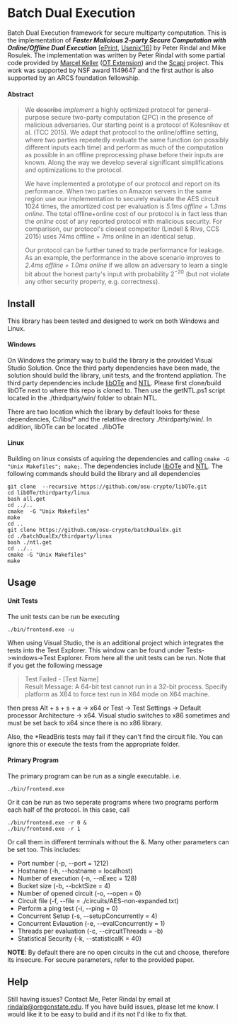 # Batch Dual Execution
Batch Dual Execution framework for secure multiparty computation. This is the implementation of **_Faster Malicious 2-party Secure Computation with Online/Offline Dual Execution_** \[[ePrint](https://eprint.iacr.org/2016/632), [Usenix'16](https://www.usenix.org/conference/usenixsecurity16/technical-sessions/presentation/rindal)\] by Peter Rindal and Mike Rosulek. The implementation was written by Peter Rindal with some partial code provided by [Marcel Keller](http://www.bristol.ac.uk/engineering/people/marcel-k-keller/index.html) ([OT Extension](http://github.com/bristolcrypto/apricot)) and the [Scapi](https://github.com/cryptobiu/scapi) project. This work was supported by NSF award 1149647 and the first author is also supported by an ARCS foundation fellowship.

#### Abstract

>We ~~describe~~ *implement* a highly optimized protocol for general-purpose secure two-party computation (2PC) in the presence of malicious adversaries. Our starting point is a protocol of Kolesnikov et al. (TCC 2015). We adapt that protocol to the online/offline setting, where two parties repeatedly evaluate the same function (on possibly different inputs each time) and perform as much of the computation as possible in an offline preprocessing phase before their inputs are known. Along the way we develop several significant simplifications and optimizations to the protocol.
>
>We have implemented a prototype of our protocol and report on its performance. When two parties on Amazon servers in the same region use our implementation to securely evaluate the AES circuit 1024 times, the amortized cost per evaluation is *5.1ms offline + 1.3ms online*. The total offline+online cost of our protocol is in fact less than the *online* cost of any reported protocol with malicious security. For comparison, our protocol's closest competitor (Lindell \& Riva, CCS 2015) uses 74ms offline + 7ms online in an identical setup.
>
>Our protocol can be further tuned to trade performance for leakage. As an example, the performance in the above scenario improves to *2.4ms offline + 1.0ms online* if we allow an adversary to learn a single bit about the honest party's input with probability $2^{-20}$ (but not violate any other security property, e.g. correctness).


## Install

This library has been tested and designed to work on both Windows and Linux. 

#### Windows

On Windows the primary way to build the library is the provided Visual Studio Solution. Once the third party dependencies have been made, the solution should build the library, unit tests, and the frontend appliation. The third party dependencies include [libOTe](https://github.com/osu-crypto/libOTe) and [NTL](http://www.shoup.net/ntl/). Please first clone/build libOTe next to where this repo is cloned to. Then use the getNTL.ps1 script located in the ./thirdparty/win/ folder to obtain NTL. 

There are two location which the library by default looks for these dependencies, C:/libs/* and the relatitive directory ./thirdparty/win/. In addition, libOTe can be located ../libOTe

#### Linux

Building on linux consists of aquiring the dependencies and calling `cmake -G "Unix Makefiles"; make;`. The dependencies include [libOTe](https://github.com/osu-crypto/libOTe) and [NTL](http://www.shoup.net/ntl/). The following commands should build the library and all dependencies 

```
git clone  --recursive https://github.com/osu-crypto/libOTe.git
cd libOTe/thirdparty/linux
bash all.get
cd ../..
cmake  -G "Unix Makefiles"
make
cd ..
git clone https://github.com/osu-crypto/batchDualEx.git
cd ./batchDualEx/thirdparty/linux
bash ./ntl.get
cd ../..
cmake -G "Unix Makefiles"
make
```




## Usage

#### Unit Tests

The unit tests can be run be executing

`./bin/frontend.exe -u`

When using Visual Studio, the is an additional project which integrates the tests into the Test Explorer. This window can be found under Tests->windows->Test Explorer. From here all the unit tests can be run. Note that if you get the following message

> Test Failed - [Test Name]<br>
>Result Message:	A 64-bit test cannot run in a 32-bit process. Specify platform as X64 to force test run in X64 mode on X64 machine.

then press Alt + s + s + a  -> x64    or Test -> Test Settings -> Default processor Architecture -> x64. Visual studio switches to x86 sometimes and must be set back to x64 since there is no x86 library. 

Also, the *ReadBris tests may fail if they can't find the circuit file. You can ignore this or execute the tests from the appropriate folder.

#### Primary Program

The primary program can be run as a single executable. i.e.

`./bin/frontend.exe`

Or it can be run as two seperate programs where two programs perform each half of the protocol. In this case, call

`./bin/frontend.exe -r 0 &`<br>
`./bin/frontend.exe -r 1`

Or call them in different terminals without the &. Many other parameters can be set too. This includes:
* Port number (-p, --port = 1212)
* Hostname (-h, --hostname = localhost)
* Number of execution (-n, --nExec = 128)
* Bucket size (-b, --bcktSize = 4)
* Number of opened circuit (-o, --open = 0)
* Circuit file (-f, --file = ./circuits/AES-non-expanded.txt)
* Perform a ping test (-i, --ping = 0)
* Concurrent Setup (-s, --setupConcurrently = 4)
* Concurrent Evlauation (-e, --evalConcurrently = 1)
* Threads per evaluation (-c, --circuitThreads = -b)
* Statistical Security (-k, --statisticalK = 40)

**NOTE**: By default there are no open circuits in the cut and choose, therefore its insecure. For secure parameters, refer to the provided paper.


## Help

Still having issues? Contact Me, Peter Rindal by email at rindalp@oregonstate.edu. If you have build issues, please let me know. I would like it to be easy to build and if its not I'd like to fix that.
